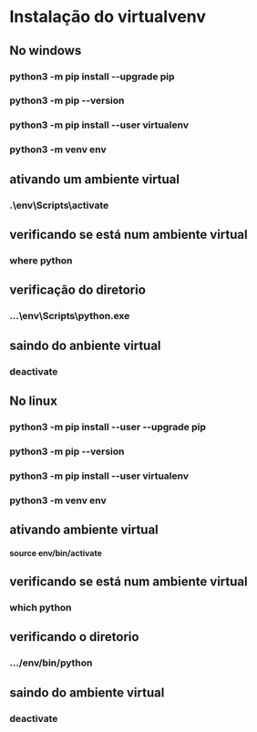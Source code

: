 # Instalação do virtualvenv

## No windows

### python3 -m pip install --upgrade pip
### python3 -m pip --version
### python3 -m pip install --user virtualenv
### python3 -m venv env

## ativando um ambiente virtual
### .\env\Scripts\activate

## verificando se está num ambiente virtual
### where python

## verificação do diretorio
### ...\env\Scripts\python.exe

## saindo do anbiente virtual
### deactivate


## No linux

### python3 -m pip install --user --upgrade pip
### python3 -m pip --version
### python3 -m pip install --user virtualenv
### python3 -m venv env

## ativando ambiente virtual
#### source env/bin/activate

## verificando se está num ambiente virtual
### which python

## verificando o diretorio
### .../env/bin/python

## saindo do ambiente virtual
### deactivate